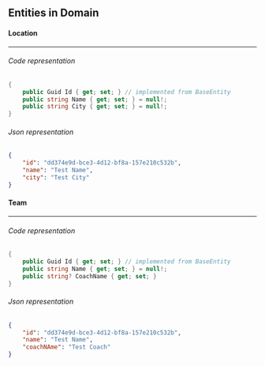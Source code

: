 ## Entities in Domain

#### Location
---
###### Code representation
```csharp
{
    public Guid Id { get; set; } // implemented from BaseEntity
    public string Name { get; set; } = null!;
    public string City { get; set; } = null!;
}
```
###### Json representation
```json
{
    "id": "dd374e9d-bce3-4d12-bf8a-157e210c532b",
    "name": "Test Name",
    "city": "Test City"
}
```

#### Team
---
###### Code representation
```csharp
{
    public Guid Id { get; set; } // implemented from BaseEntity
    public string Name { get; set; } = null!;
    public string? CoachName { get; set; }
}
```
###### Json representation
```json
{
    "id": "dd374e9d-bce3-4d12-bf8a-157e210c532b",
    "name": "Test Name",
    "coachNAme": "Test Coach"
}
```